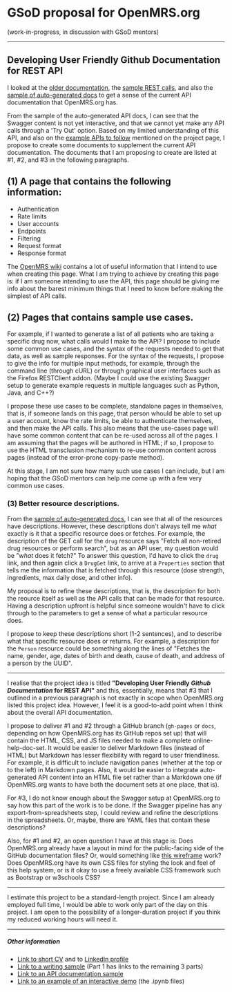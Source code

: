 # GSoD proposal for OpenMRS.org

(work-in-progress, in discussion with GSoD mentors)

---

##  Developing User Friendly Github Documentation for REST API

I looked at the [older documentation](https://wiki.openmrs.org/display/docs/REST+Web+Service+Resources+in+OpenMRS+1.9), the [sample REST calls](https://wiki.openmrs.org/display/docs/Sample+REST+calls), and also the [sample of auto-generated docs](https://psbrandt.io/openmrs-contrib-apidocs/) to get a sense of the current API documentation that OpenMRS.org has. 

From the sample of the auto-generated API docs, I can see that the Swagger content is not yet interactive, and that we cannot yet make any API calls through a 'Try Out' option. Based on my limited understanding of this API, and also on the [example APIs to follow](https://wiki.openmrs.org/display/RES/GSoD+2019+Project+Idea+1%3A+Developing+User+Friendly+Github+Documentation+for+REST+API) mentioned on the project page, I propose to create some documents to supplement the current API documentation.  The documents that I am proposing to create are listed at #1, #2, and #3 in the following paragraphs.

## (1) A page that contains the following information:

  - Authentication
  - Rate limits
  - User accounts
  - Endpoints
  - Filtering
  - Request format
  - Response format

The [OpenMRS wiki](https://wiki.openmrs.org/display/docs/REST+Web+Services+API+For+Clients) contains a lot of useful information that I intend to use when creating this page. What I am trying to achieve by creating this page is: if I am someone intending to use the API, this page should be giving me info about the barest minimum things that I need to know before making the simplest of API calls.

## (2) Pages that contains sample use cases. 

For example, if I wanted to generate a list of all patients who are taking a specific drug now, what calls would I make to the API? I propose to include some common use cases, and the syntax of the requests needed to get that data, as well as sample responses. For the syntax of the requests, I propose to give the info for multiple input methods, for example, through the command line (through cURL) or through graphical user interfaces such as the Firefox RESTClient addon. (Maybe I could use the existing Swagger setup to generate example requests in multiple languages such as Python, Java, and C++?) 

I propose these use cases to be complete, standalone pages in themselves, that is, if someone lands on this page, that person whould be able to set up a user account, know the rate limits, be able to authenticate themselves, and then make the API calls. This also means that the use-cases page will have some common content that can be re-used across all of the pages. I am assuming that the pages will be authored in HTML; if so, I propose to use the HTML transclusion mechanism to re-use common content across pages (instead of the error-prone copy-paste method).

At this stage, I am not sure how many such use cases I can include, but I am hoping that the GSoD mentors can help me come up with a few very common use cases.

### (3) Better resource descriptions.

From the [sample of auto-generated docs](https://psbrandt.io/openmrs-contrib-apidocs/), I can see that all of the resources have descriptions. However, these descriptions don't always tell me _what_ exactly is it that a specific resource does or fetches. For example, the description of the GET call for the `drug` resource says "Fetch all non-retired drug resources or perform search", but as an API user, my question would be "_what_ does it fetch?" To answer this question, I'd have to click the `drug` link, and then again click a `DrugGet` link, to arrive at a `Properties` section that tells me the information that is fetched through this resource (dose strength, ingredients, max daily dose, and other info).

My proposal is to refine these descriptions, that is, the description for both the reource itself as well as the API calls that can be made for that resource. Having a description upfront is helpful since someone wouldn't have to click through to the parameters to get a sense of what a particular resource does.

I propose to keep these descriptions short (1-2 sentences), and to describe what that specific resource does or returns. For example, a description for the `Person` resource could be something along the lines of "Fetches the name, gender, age, dates of birth and death, cause of death, and address of a person by the UUID".

---

I realise that the project idea is titled **"Developing User Friendly _Github Documentation_ for REST API"** and this, essentially, means that \#3 that I outlined in a previous paragraph is not exactly in scope when OpenMRS.org listed this project idea. However, I feel it is a good-to-add point when I think about the overall API documentation.

I propose to deliver \#1 and \#2 through a GitHub branch (`gh-pages` or `docs`, depending on how OpenMRS.org has its GitHub repos set up) that will contain the HTML, CSS, and JS files needed to make a complete online-help-doc-set. It would be easier to deliver Markdown files (instead of HTML) but Markdown has lesser flexibility with regard to user friendliness. For example, it is difficult to include navigation panes (whether at the top or to the left) in Markdown pages. Also, it would be easier to integrate auto-generated API content into an HTML file set rather than a Markdown one (if OpenMRS.org wants to have both the document sets at one place, that is). 

For #3, I do not know enough about the Swagger setup at OpenMRS.org to say how this part of the work is to be done. If the Swagger pipeline has any export-from-spreadsheets step, I could review and refine the descriptions in the spreadsheets. Or, maybe, there are YAML files that contain these descriptions?

Also, for \#1 and \#2, an open question I have at this stage is: Does OpenMRS.org already have a layout in mind for the public-facing side of the GitHub documentation files? Or, would something like [this wireframe](https://github.com/AninditaBasu/AninditaBasu.github.io/blob/master/gsod/Capture8.PNG) work? Does OpenMRS.org have its own CSS files for styling the look and feel of this help system, or is it okay to use a freely available CSS framework such as Bootstrap or w3schools CSS?

---
I estimate this project to be a standard-length project. Since I am already employed full time, I would be able to work only part of the day on this project. I am open to the possibility of a longer-duration project if you think my reduced working hours will need it.

---

##### Other information

- [Link to short CV](http://aninditabasu.github.io/README.html) and to [LinkedIn profile]( https://www.linkedin.com/in/aninditabasu/)
- [Link to a writing sample](https://www.ibm.com/developerworks/library/cc-ask-watson-part1-bluemix-trs/index.html?ca=drs-) (Part 1 has links to the remaining 3 parts)
- [Link to an API documentation sample](https://aninditabasu.github.io/indica/index.html)
- [Link to an example of an interactive demo](https://mybinder.org/repo/AninditaBasu/indica) (the .ipynb files)
